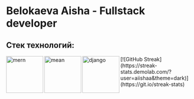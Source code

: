 #  Belokaeva Aisha - Fullstack developer
## Стек технологий:
<div>
  <img align='left' width=100px src="https://avatars.mds.yandex.net/i?id=ddba0e413f85d92eb597a131dda0f0dc_l-5584528-images-thumbs&n=13" alt="mern" />
  <img align='left' width=100px src="https://s.sweb.ru/img/news/cee3d04583e72b392326f87198935a82.png" alt="mean" />
  <img align='left' width=100px src="https://habrastorage.org/webt/jt/4i/zc/jt4izcp0hadpvcmu0x3vb1irvys.jpeg" alt="django" /> 

</div>
[![GitHub Streak](https://streak-stats.demolab.com/?user=aiishaa&theme=dark)](https://git.io/streak-stats)
